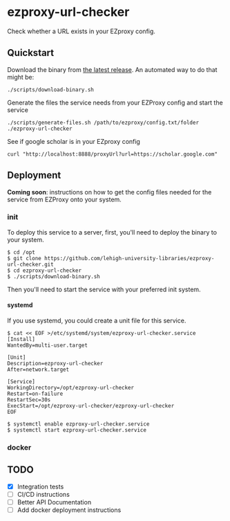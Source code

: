 # ezproxy-url-checker

Check whether a URL exists in your EZproxy config.

## Quickstart

Download the binary from [the latest release](https://github.com/lehigh-university-libraries/ezproxy-url-checker/releases/latest). An automated way to do that might be:

```
./scripts/download-binary.sh
```

Generate the files the service needs from your EZProxy config and start the service

```
./scripts/generate-files.sh /path/to/ezproxy/config.txt/folder
./ezproxy-url-checker
```

See if google scholar is in your EZproxy config

```
curl "http://localhost:8888/proxyUrl?url=https://scholar.google.com"
```


## Deployment

**Coming soon**: instructions on how to get the config files needed for the service from EZProxy onto your system.

### init

To deploy this service to a server, first, you'll need to deploy the binary to your system.

```
$ cd /opt
$ git clone https://github.com/lehigh-university-libraries/ezproxy-url-checker.git
$ cd ezproxy-url-checker
$ ./scripts/download-binary.sh
```

Then you'll need to start the service with your preferred init system.

#### systemd

If you use systemd, you could create a unit file for this service. 

```
$ cat << EOF >/etc/systemd/system/ezproxy-url-checker.service
[Install]
WantedBy=multi-user.target

[Unit]
Description=ezproxy-url-checker
After=network.target

[Service]
WorkingDirectory=/opt/ezproxy-url-checker
Restart=on-failure
RestartSec=30s
ExecStart=/opt/ezproxy-url-checker/ezproxy-url-checker
EOF

$ systemctl enable ezproxy-url-checker.service
$ systemctl start ezproxy-url-checker.service
```

### docker

## TODO

- [x] Integration tests
- [ ] CI/CD instructions
- [ ] Better API Documentation
- [ ] Add docker deployment instructions
